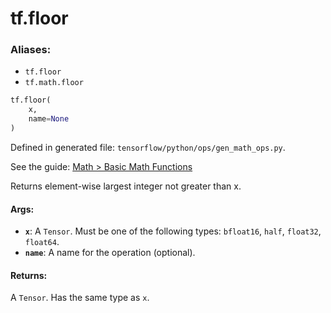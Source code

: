 <div itemscope itemtype="http://developers.google.com/ReferenceObject">
<meta itemprop="name" content="tf.floor" />
</div>

# tf.floor

### Aliases:

* `tf.floor`
* `tf.math.floor`

``` python
tf.floor(
    x,
    name=None
)
```



Defined in generated file: `tensorflow/python/ops/gen_math_ops.py`.

See the guide: [Math > Basic Math Functions](../../../api_guides/python/math_ops.md#Basic_Math_Functions)

Returns element-wise largest integer not greater than x.

#### Args:

* <b>`x`</b>: A `Tensor`. Must be one of the following types: `bfloat16`, `half`, `float32`, `float64`.
* <b>`name`</b>: A name for the operation (optional).


#### Returns:

A `Tensor`. Has the same type as `x`.